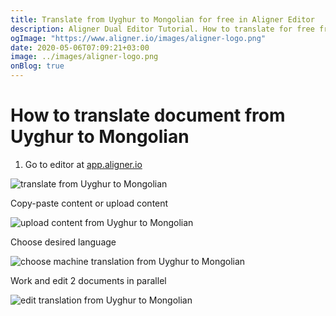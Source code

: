 ```yaml
---
title: Translate from Uyghur to Mongolian for free in Aligner Editor
description: Aligner Dual Editor Tutorial. How to translate for free from Uyghur to Mongolian. Aligner is multilingual document management platform. 
ogImage: "https://www.aligner.io/images/aligner-logo.png"
date: 2020-05-06T07:09:21+03:00
image: ../images/aligner-logo.png
onBlog: true
---
```


# How to translate document from Uyghur to Mongolian

1. Go to editor at [app.aligner.io](https://app.aligner.io "Aligner App web page")

![translate from Uyghur to Mongolian](../aligner-blank-editor.png "translate from Uyghur to Mongolian")

Copy-paste content or upload content

![upload content from Uyghur to Mongolian](../aligner-uploaded-document.png "upload content from Uyghur to Mongolian")

Choose desired language

![choose machine translation from Uyghur to Mongolian](../aligner-language-dropdown.png "choose machine translation from Uyghur to Mongolian")

Work and edit 2 documents in parallel

![edit translation from Uyghur to Mongolian](../aligner-double-sitded-editor.png "edit translation from Uyghur to Mongolian")

